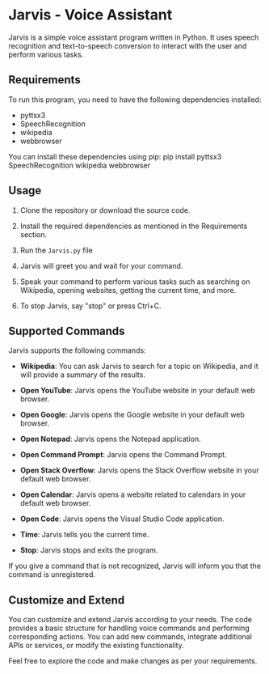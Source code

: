 # Jarvis - Voice Assistant

Jarvis is a simple voice assistant program written in Python. It uses speech recognition and text-to-speech conversion to interact with the user and perform various tasks.

## Requirements

To run this program, you need to have the following dependencies installed:

- pyttsx3
- SpeechRecognition
- wikipedia
- webbrowser

You can install these dependencies using pip: pip install pyttsx3 SpeechRecognition wikipedia webbrowser


## Usage

1. Clone the repository or download the source code.

2. Install the required dependencies as mentioned in the Requirements section.

3. Run the `Jarvis.py` file

4. Jarvis will greet you and wait for your command.

5. Speak your command to perform various tasks such as searching on Wikipedia, opening websites, getting the current time, and more.

6. To stop Jarvis, say "stop" or press Ctrl+C.

## Supported Commands

Jarvis supports the following commands:

- **Wikipedia**: You can ask Jarvis to search for a topic on Wikipedia, and it will provide a summary of the results.

- **Open YouTube**: Jarvis opens the YouTube website in your default web browser.

- **Open Google**: Jarvis opens the Google website in your default web browser.

- **Open Notepad**: Jarvis opens the Notepad application.

- **Open Command Prompt**: Jarvis opens the Command Prompt.

- **Open Stack Overflow**: Jarvis opens the Stack Overflow website in your default web browser.

- **Open Calendar**: Jarvis opens a website related to calendars in your default web browser.

- **Open Code**: Jarvis opens the Visual Studio Code application.

- **Time**: Jarvis tells you the current time.

- **Stop**: Jarvis stops and exits the program.

If you give a command that is not recognized, Jarvis will inform you that the command is unregistered.

## Customize and Extend

You can customize and extend Jarvis according to your needs. The code provides a basic structure for handling voice commands and performing corresponding actions. You can add new commands, integrate additional APIs or services, or modify the existing functionality.

Feel free to explore the code and make changes as per your requirements.
